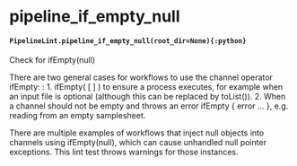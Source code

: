 # pipeline_if_empty_null

#### `PipelineLint.pipeline_if_empty_null(root_dir=None){:python}`

Check for ifEmpty(null)

There are two general cases for workflows to use the channel operator ifEmpty:
: 1. ifEmpty( \[ ] ) to ensure a process executes, for example when an input file is optional (although this can be replaced by toList()).
2\. When a channel should not be empty and throws an error ifEmpty { error … }, e.g. reading from an empty samplesheet.

There are multiple examples of workflows that inject null objects into channels using ifEmpty(null), which can cause unhandled null pointer exceptions.
This lint test throws warnings for those instances.
